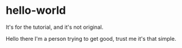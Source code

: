 # hello-world
It's for the tutorial, and it's not original.

Hello there I'm a person trying to get good, trust me it's that simple.
